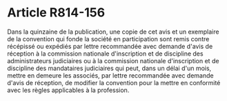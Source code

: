# Article R814-156

Dans la quinzaine de la publication, une copie de cet avis et un exemplaire de la convention qui fonde la société en participation sont remis contre récépissé ou expédiés par lettre recommandée avec demande d'avis de réception à la commission nationale d'inscription et de discipline des administrateurs judiciaires ou à la commission nationale d'inscription et de discipline des mandataires judiciaires qui peut, dans un délai d'un mois, mettre en demeure les associés, par lettre recommandée avec demande d'avis de réception, de modifier la convention pour la mettre en conformité avec les règles applicables à la profession.
